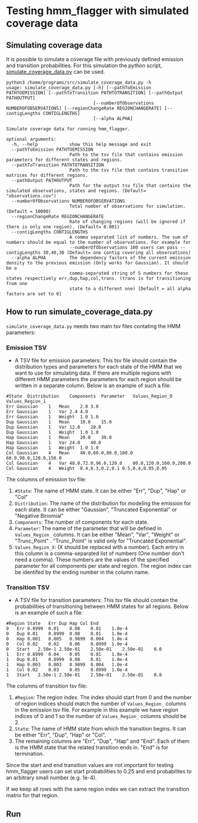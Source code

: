 # Testing hmm_flagger with simulated coverage data

## Simulating coverage data
It is possible to simulate a coverage file with previously defined emission and transition probabilities. For this simulation
the python script, [simulate_coverage_data.py](https://github.com/mobinasri/flagger/blob/dev-hmm-flagger-v1.0.0/programs/src/simulate_coverage_data.py) can be used.

```
python3 /home/programs/src/simulate_coverage_data.py -h
usage: simulate_coverage_data.py [-h] [--pathToEmission PATHTOEMISSION] [--pathToTransition PATHTOTRANSITION] [--pathOutput PATHOUTPUT]
                                 [--numberOfObservations NUMBEROFOBSERVATIONS] [--regionChangeRate REGIONCHANGERATE] [--contigLengths CONTIGLENGTHS]
                                 [--alpha ALPHA]

Simulate coverage data for running hmm_flagger.

optional arguments:
  -h, --help            show this help message and exit
  --pathToEmission PATHTOEMISSION
                        Path to the tsv file that contains emission parameters for different states and regions.
  --pathToTransition PATHTOTRANSITION
                        Path to the tsv file that contains transition matrices for different regions.
  --pathOutput PATHOUTPUT
                        Path for the output tsv file that contains the simulated observations, states and regions. (Default= "observations.cov")
  --numberOfObservations NUMBEROFOBSERVATIONS
                        Total number of observations for simulation.(Default = 10000)
  --regionChangeRate REGIONCHANGERATE
                        Rate of changing regions (will be ignored if there is only one region). (Default= 0.001)
  --contigLengths CONTIGLENGTHS
                        A comma separated list of numbers. The sum of numbers should be equal to the number of observations. For example for
                        --numberOfObservations 100 users can pass --contigLengths 30,40,30 (Default= one contig covering all observations)
  --alpha ALPHA         The dependency factors of the current emission density to the previous emission (Only works for Gaussian). It should be a
                        comma-separated string of 5 numbers for these states respectively err,dup,hap,col,trans. (trans is for transitioning from one
                        state to a different one) [Default = all alpha factors are set to 0]
```

## How to run simulate_coverage_data.py

`simulate_coverage_data.py` needs two main tsv files contating the HMM parameters:

### Emission TSV
- A TSV file for emission parameters: This tsv file should contain the distribution types and parameters for each state of the HMM that we want
  to use for simulating data. If there are multiple regions with different HMM parameters the parameters for each region should be written
  in a separate column. Below is an example of such a file:
```
#State	Distribution	Components	Parameter	Values_Region_0	Values_Region_1
Err	Gaussian	1	Mean	2.0	3.0
Err	Gaussian	1	Var	2.4	4.0
Err	Gaussian	1	Weight	1.0	1.0
Dup	Gaussian	1	Mean	10.0	15.0
Dup	Gaussian	1	Var	12.0	20.0
Dup	Gaussian	1	Weight	1.0	1.0
Hap	Gaussian	1	Mean	20.0	30.0
Hap	Gaussian	1	Var	24.0	40.0
Hap	Gaussian	1	Weight	1.0	1.0
Col	Gaussian	4	Mean	40.0,60.0,80.0,100.0	60.0,90.0,120.0,150.0
Col	Gaussian	4	Var	48.0,72.0,96.0,120.0	80.0,120.0,160.0,200.0
Col	Gaussian	4	Weight	0.4,0.3,0.2,0.1	0.5,0.4,0.05,0.05
```
The columns of emission tsv file:
1. `#State`: The name of HMM state. It can be either "Err", "Dup", "Hap" or "Col"
2. `Distribution`: The name of the distribution for modeling the emission for each state. It can be either "Gaussian", "Truncated Exponential" or "Negative Binomial"
3. `Components`: The number of components for each state.
4. `Parameter`: The name of the parameter that will be defined in `Values_Region_` columns. It can be either "Mean", "Var", "Weight" or "Trunc_Point" . "Trunc_Point" is valid only for "Truncated Exponential".
5. `Values_Region_X`: (X should be replaced with a number). Each entry in this column is a comma-separated list of numbers (One number don't need a comma). These numbers are the values of the specified parameter for all components per state and region. The region index can be identifed by the ending number in the column name.


### Transition TSV
- A TSV file for transition parameters: This tsv file should contain the probabilities of transitioning between HMM states for all regions. Below is an example of such a file:
```
#Region	State	Err	Dup	Hap	Col	End
0	Err	0.8999	0.01	0.08	0.01	1.0e-4
0	Dup	0.01	0.8999	0.08	0.01	1.0e-4
0	Hap	0.001	0.005	0.9899	0.004	1.0e-4
0	Col	0.02	0.02	0.06	0.8999	1.0e-4
0	Start	2.50e-1	2.50e-01	2.50e-01	2.50e-01	0.0
1	Err	0.8999	0.04	0.05	0.01	1.0e-4
1	Dup	0.01	0.8999	0.08	0.01	1.0e-4  
1	Hap	0.003	0.003	0.9899	0.004	1.0e-4
1	Col	0.02	0.03	0.05	0.8999	1.0e-4
1	Start	2.50e-1	2.50e-01	2.50e-01	2.50e-01	0.0
```

The columns of transition tsv file:
1. `#Region`: The region index. The index should start from 0 and the number of region indices should match the number of `Values_Region_` columns in the emission tsv file. For example in this example we have region indices of 0 and 1 so the number of `Values_Region_` columns should be 2.
2. `State`: The name of HMM state from which the transition begins. It can be either "Err", "Dup", "Hap" or "Col".
3. The remaining columns are "Err", "Dup", "Hap" and "End". Each of them is the HMM state that the related transition ends in. "End" is for termination.

Since the start and end transition values are not important for testing hmm_flagger users can set start probabilities to 0.25 and end probabilites to an arbitrary small number (e.g. 1e-4).

If we keep all rows with the same region index we can extract the transition matrix for that region.

## Run 

  
